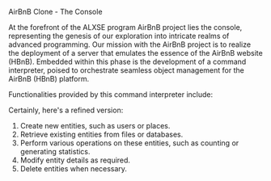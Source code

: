 AirBnB Clone - The Console

At the forefront of the ALXSE program AirBnB project lies the console, representing the genesis of our exploration into intricate realms of advanced programming. Our mission with the AirBnB project is to realize the deployment of a server that emulates the essence of the AirBnB website (HBnB). Embedded within this phase is the development of a command interpreter, poised to orchestrate seamless object management for the AirBnB (HBnB) platform.

Functionalities provided by this command interpreter include:

Certainly, here's a refined version:

1. Create new entities, such as users or places.
2. Retrieve existing entities from files or databases.
3. Perform various operations on these entities, such as counting or generating statistics.
4. Modify entity details as required.
5. Delete entities when necessary.

